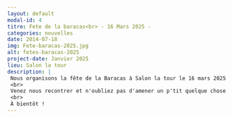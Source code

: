 ```yaml
---
layout: default
modal-id: 4
titre: Fete de la baracas<br> - 16 Mars 2025 -
categories: nouvelles
date: 2014-07-18
img: Fete-baracas-2025.jpg
alt: fetes-baracas-2025
project-date: Janvier 2025
lieu: Salon la tour
description: |
 Nous organisons la fête de la Baracas à Salon la tour le 16 mars 2025 !
 <br>
 Venez nous recontrer et n'oubliez pas d'amener un p'tit quelque chose pour notre super repas partagé !
 <br>
 À bientôt !
---
```

